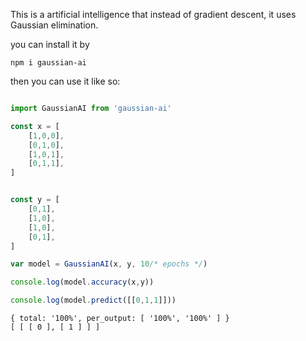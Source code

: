This is a artificial intelligence that instead of gradient descent, it uses Gaussian elimination.

you can install it by
```text
npm i gaussian-ai
```
then you can use it like so:
```js

import GaussianAI from 'gaussian-ai'

const x = [
    [1,0,0],
    [0,1,0],
    [1,0,1],
    [0,1,1],
]


const y = [
    [0,1],
    [1,0],
    [1,0],
    [0,1],
]

var model = GaussianAI(x, y, 10/* epochs */)

console.log(model.accuracy(x,y))

console.log(model.predict([[0,1,1]]))

```

```text
{ total: '100%', per_output: [ '100%', '100%' ] }
[ [ [ 0 ], [ 1 ] ] ]
```